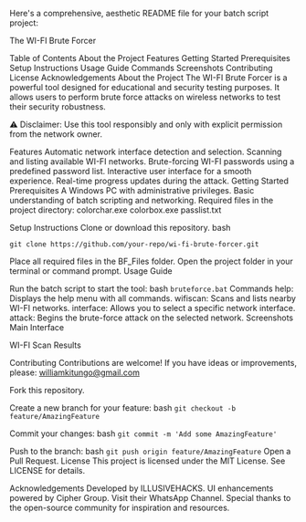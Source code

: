 Here's a comprehensive, aesthetic README file for your batch script project:

The WI-FI Brute Forcer


Table of Contents
About the Project
Features
Getting Started
Prerequisites
Setup Instructions
Usage Guide
Commands
Screenshots
Contributing
License
Acknowledgements
About the Project
The WI-FI Brute Forcer is a powerful tool designed for educational and security testing purposes. It allows users to perform brute force attacks on wireless networks to test their security robustness.

⚠️ Disclaimer: Use this tool responsibly and only with explicit permission from the network owner.

Features
Automatic network interface detection and selection.
Scanning and listing available WI-FI networks.
Brute-forcing WI-FI passwords using a predefined password list.
Interactive user interface for a smooth experience.
Real-time progress updates during the attack.
Getting Started
Prerequisites
A Windows PC with administrative privileges.
Basic understanding of batch scripting and networking.
Required files in the project directory:
colorchar.exe
colorbox.exe
passlist.txt

Setup Instructions
Clone or download this repository.
bash

````git clone https://github.com/your-repo/wi-fi-brute-forcer.git````

Place all required files in the BF_Files folder.
Open the project folder in your terminal or command prompt.
Usage Guide

Run the batch script to start the tool:
bash
````bruteforce.bat````
Commands
help: Displays the help menu with all commands.
wifiscan: Scans and lists nearby WI-FI networks.
interface: Allows you to select a specific network interface.
attack: Begins the brute-force attack on the selected network.
Screenshots
Main Interface
<!-- Add an image showing the main UI -->

WI-FI Scan Results
<!-- Add an image of the scan results -->

Contributing
Contributions are welcome! If you have ideas or improvements, please: williamkitungo@gmail.com

Fork this repository.

Create a new branch for your feature:
bash
````git checkout -b feature/AmazingFeature````


Commit your changes:
bash
````git commit -m 'Add some AmazingFeature'````

Push to the branch:
bash
````git push origin feature/AmazingFeature````
Open a Pull Request.
License
This project is licensed under the MIT License. See LICENSE for details.

Acknowledgements
Developed by ILLUSIVEHACKS.
UI enhancements powered by Cipher Group.
Visit their WhatsApp Channel.
Special thanks to the open-source community for inspiration and resources.

